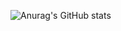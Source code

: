 ![Anurag's GitHub stats](https://github-readme-stats.vercel.app/api?username=andhikaa4&show_icons=true&theme=radical)
